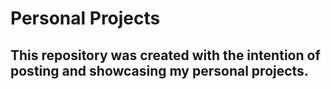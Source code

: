 # Personal Projects 
## This repository was created with the intention of posting and showcasing my personal projects.

